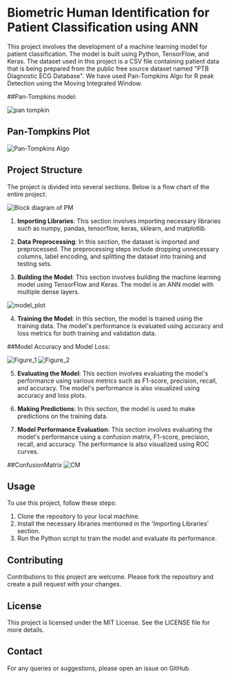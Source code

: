 # Biometric Human Identification for Patient Classification using ANN

This project involves the development of a machine learning model for patient classification. The model is built using Python, TensorFlow, and Keras. The dataset used in this project is a CSV file containing patient data that is being prepared from the public free source dataset named "PTB Diagnostic ECG Database". We have used Pan-Tompkins Algo for R peak Detection using the Moving Integrated Window.

##Pan-Tompkins model:

![pan tompkin](https://github.com/code-red-Marshall/Biometric-Human-Identification-/assets/82904501/69e50a46-2481-4a31-b2d6-8fef4a9f4262)


## Pan-Tompkins Plot
![Pan-Tompkins Algo](https://github.com/code-red-Marshall/Biometric-Human-Identification-/assets/82904501/6646b850-d883-49d5-a87b-6878f463e95f)

## Project Structure

The project is divided into several sections. Below is a flow chart of the entire project: 

![Block diagram of PM](https://github.com/code-red-Marshall/Biometric-Human-Identification-/assets/82904501/50591d2d-3dcc-40db-ab89-bc7a9d6e3987)

1. **Importing Libraries**: This section involves importing necessary libraries such as numpy, pandas, tensorflow, keras, sklearn, and matplotlib.

2. **Data Preprocessing**: In this section, the dataset is imported and preprocessed. The preprocessing steps include dropping unnecessary columns, label encoding, and splitting the dataset into training and testing sets.

3. **Building the Model**: This section involves building the machine learning model using TensorFlow and Keras. The model is an ANN model with multiple dense layers.

![model_plot](https://github.com/code-red-Marshall/Biometric-Human-Identification-/assets/82904501/9626dbfb-b035-4de6-be22-99eb59b76123)

4. **Training the Model**: In this section, the model is trained using the training data. The model's performance is evaluated using accuracy and loss metrics for both training and validation data.

##Model Accuracy and Model Loss:

![Figure_1](https://github.com/code-red-Marshall/Biometric-Human-Identification-/assets/82904501/d996bf57-cdf2-4d46-a16a-9f6feafcd2a6)
![Figure_2](https://github.com/code-red-Marshall/Biometric-Human-Identification-/assets/82904501/614e861c-064c-4f49-9a7a-737244ad453f)

5. **Evaluating the Model**: This section involves evaluating the model's performance using various metrics such as F1-score, precision, recall, and accuracy. The model's performance is also visualized using accuracy and loss plots.

6. **Making Predictions**: In this section, the model is used to make predictions on the training data.

7. **Model Performance Evaluation**: This section involves evaluating the model's performance using a confusion matrix, F1-score, precision, recall, and accuracy. The performance is also visualized using ROC curves.

##ConfusionMatrix
![CM](https://github.com/code-red-Marshall/Biometric-Human-Identification-/assets/82904501/b27f5c80-029e-4232-8e4b-3f831cf363c5)


## Usage

To use this project, follow these steps:

1. Clone the repository to your local machine.
2. Install the necessary libraries mentioned in the 'Importing Libraries' section.
3. Run the Python script to train the model and evaluate its performance.

## Contributing

Contributions to this project are welcome. Please fork the repository and create a pull request with your changes.

## License

This project is licensed under the MIT License. See the LICENSE file for more details. 

## Contact

For any queries or suggestions, please open an issue on GitHub.
